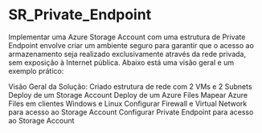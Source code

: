 # SR_Private_Endpoint

Implementar uma Azure Storage Account com uma estrutura de Private Endpoint envolve criar um ambiente seguro para garantir que o acesso ao armazenamento seja realizado exclusivamente através da rede privada, sem exposição à Internet pública. Abaixo está uma visão geral e um exemplo prático:

Visão Geral da Solução: 
Criado estrutura de rede com 2 VMs e 2 Subnets
Deploy de um Storage Account
Deploy de um Azure Files
Mapear Azure Files em clientes Windows e Linux
Configurar Firewall e Virtual Network para acesso ao Storage Account
Configurar Private Endpoint para acesso ao Storage Account
